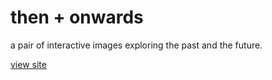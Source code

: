 # then + onwards

a pair of interactive images exploring the past and the future.

[view site](https://thenonwards.yasmins.site)
